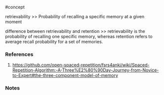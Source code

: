 #concept


retrievability >> Probability of recalling a specific memory at a given moment
<!--LEARN:uHTpa6ye-->



difference between retrievability and retention >> retrievability is the probability of recalling one specific memory, whereas retention refers to average recall probability for a set of memories.
<!--LEARN:fo73kMVS-->



### References
1. https://github.com/open-spaced-repetition/fsrs4anki/wiki/Spaced-Repetition-Algorithm:-A-Three%E2%80%90Day-Journey-from-Novice-to-Expert#the-three-component-model-of-memory

### Notes




